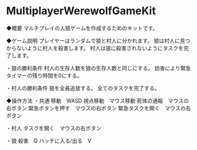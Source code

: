 # MultiplayerWerewolfGameKit

◆概要
マルチプレイの人狼ゲームを作成するためのキットです。

◆ゲーム説明
プレイヤーはランダムで狼と村人に分かれます。
狼は村人に見つからないように村人を殺害します。
村人は狼に殺害されないようにタスクを完了します。

・狼の勝利条件
村人の生存人数を狼の生存人数と同じにする。
妨害により緊急タイマーの残り時間を0にする。

・村人の勝利条件
狼を全員追放する。
全てのタスクを完了する。

◆操作方法
・共通
移動　WASD
視点移動　マウス移動
死体の通報　マウスの右ボタン
緊急ボタンを押す　マウスの右ボタン
緊急タスクを開く　マウスの右ボタン

・村人
タスクを開く　マウスの右ボタン

・狼
殺害　Q
ハッチに入る/出る　V
